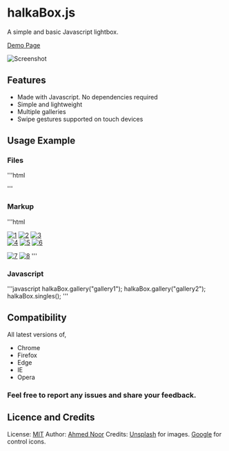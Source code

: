 # halkaBox.js
A simple and basic Javascript lightbox.

[Demo Page](https://ahmednooor.github.io/halkaBox.js)

![Screenshot](https://github.com/ahmednooor/halkaBox.js/blob/master/screenshot.jpg)

## Features
* Made with Javascript. No dependencies required
* Simple and lightweight
* Multiple galleries
* Swipe gestures supported on touch devices

## Usage Example

### Files
'''html
<link rel="stylesheet" href="css/halkaBox.min.css">
<script src="js/halkaBox.min.js"></script>
'''

### Markup
'''html
<div id="gallery1">
    <a href="img/01.jpg" data-hb="gallery1"><img src="img/01.jpg" alt="1"></a>
    <a href="img/02.jpg" data-hb="gallery1"><img src="img/02.jpg" alt="2"></a>
    <a href="img/03.jpg" data-hb="gallery1"><img src="img/03.jpg" alt="3"></a>
</div>

<div id="gallery2">
    <a href="img/04.jpg" data-hb="gallery2"><img src="img/04.jpg" alt="4"></a>
    <a href="img/05.jpg" data-hb="gallery2"><img src="img/05.jpg" alt="5"></a>
    <a href="img/06.jpg" data-hb="gallery2"><img src="img/06.jpg" alt="6"></a>
</div>

<a href="img/07.jpg" data-hb-single><img src="img/07.jpg" alt="7"></a>
<a href="img/08.jpg" data-hb-single><img src="img/07.jpg" alt="8"></a>
'''

### Javascript
'''javascript
halkaBox.gallery("gallery1");
halkaBox.gallery("gallery2");
halkaBox.singles();
'''

## Compatibility
All latest versions of,
* Chrome
* Firefox
* Edge
* IE
* Opera

### Feel free to report any issues and share your feedback.

## Licence and Credits

License: [MIT](https://opensource.org/licenses/MIT)
Author:  [Ahmed Noor](https://github.com/ahmednooor)
Credits: [Unsplash](https://https://unsplash.com/) for images. [Google](https://www.google.com) for control icons.